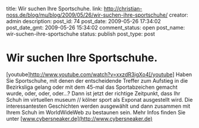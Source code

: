 title: Wir suchen Ihre Sportschuhe.
link: http://christian-noss.de/blog/mu/blog/2009/05/26/wir-suchen-ihre-sportschuhe/
creator: admin
description: 
post_id: 74
post_date: 2009-05-26 17:34:02
post_date_gmt: 2009-05-26 15:34:02
comment_status: open
post_name: wir-suchen-ihre-sportschuhe
status: publish
post_type: post

# Wir suchen Ihre Sportschuhe.

[youtube]http://www.youtube.com/watch?v=xxzdR3igXo4[/youtube] Haben Sie Sportschuhe, mit denen der entscheidende Treffer zum Aufstieg in die Bezirksliga gelang oder mit dem 45-mal das Sportabzeichen gemacht wurde, oder, oder, oder...? Dann ist jetzt der richtige Zeitpunkt, dass Ihr Schuh im virtuellen museum // kölner sport als Exponat ausgestellt wird. Die interessantesten Geschichten werden ausgewählt und dann zusammen mit Ihrem Schuh im WorldWideWeb zu bestaunen sein. Mehr Infos finden Sie unter [www.cybersneaker.de](http://www.cybersneaker.de)